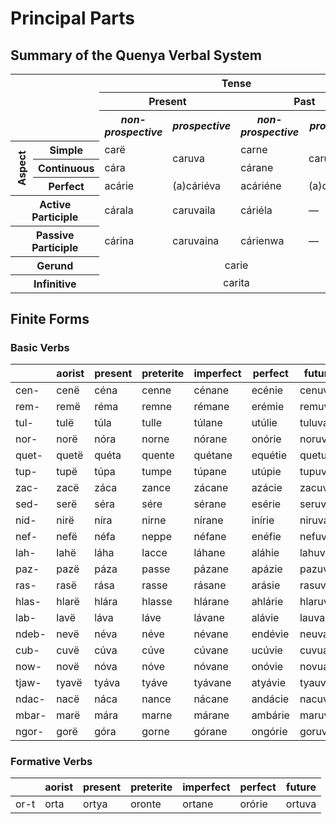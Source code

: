 # Principal Parts

## Summary of the Quenya Verbal System

<table>
	<tr>
		<th rowspan="3" colspan="2"></th>
		<th colspan="4">Tense</th>
	</tr>
	<tr>
		<th colspan="2">Present</th>
		<th colspan="2">Past</th>
	</tr>
	<tr>
		<th><i>non-prospective</i></th>
		<th><i>prospective</i></th>
		<th><i>non-prospective</i></th>
		<th><i>prospective</i></th>
	</tr>
	<tr>
		<th rowspan="3"><span style="writing-mode: vertical-lr; -ms-writing-mode: tb-rl; transform: rotate(180deg);">Aspect</span></th>
		<th>Simple</th>
		<td>carë</td>
		<td rowspan=2>caruva</td>
		<td>carne</td>
		<td rowspan=2>caruváne</td>
	</tr>
	<tr>
		<th>Continuous</th>
		<td>cára</td>
		<td>cárane</td>
	</tr>
	<tr>
		<th>Perfect</th>
		<td>acárie</td>
		<td>(a)cáriéva</td>
		<td>acáriéne</td>
		<td>(a)cáriévane</td>
	</tr>
	<tr>
		<th colspan="2">Active Participle</th>
		<td>cárala</td>
		<td>caruvaila</td>
		<td>cáriéla</td>
		<td>&mdash;</td>
	</tr>
	<tr>
		<th colspan="2">Passive Participle</th>
		<td>cárina</td>
		<td>caruvaina</td>
		<td>cárienwa</td>
		<td>&mdash;</td>
	</tr>
	<tr>
		<th colspan="2">Gerund</th>
		<td colspan="4" style="text-align:center;">carie</td>
	</tr>
	<tr>
		<th colspan="2">Infinitive</th>
		<td colspan="4" style="text-align:center;">carita</td>
	</tr>
</table>

## Finite Forms

### Basic Verbs

|	|	aorist	|	present	|	preterite	|	imperfect	|	perfect	|	future	|
|	---	|	---	|	---	|	---	|	---	|	---	|	---	|
|	cen-	|	cenë	|	céna	|	cenne	|	cénane	|	ecénie	|	cenuva	|
|	rem-	|	remë	|	réma	|	remne	|	rémane	|	erémie	|	remuva	|
|	tul-	|	tulë	|	túla	|	tulle	|	túlane	|	utúlie	|	tuluva	|
|	nor-	|	norë	|	nóra	|	norne	|	nórane	|	onórie	|	noruva	|
|	quet-	|	quetë	|	quéta	|	quente	|	quétane	|	equétie	|	quetuva	|
|	tup-	|	tupë	|	túpa	|	tumpe	|	túpane	|	utúpie	|	tupuva	|
|	zac-	|	zacë	|	záca	|	zance	|	zácane	|	azácie	|	zacuva	|
|	sed-	|	serë	|	séra	|	sére	|	sérane	|	esérie	|	seruva	|
|	nid-	|	nirë	|	níra	|	nirne	|	nírane	|	inírie	|	niruva	|
|	nef-	|	nefë	|	néfa	|	neppe	|	néfane	|	enéfie	|	nefuva	|
|	lah-	|	lahë	|	láha	|	lacce	|	láhane	|	aláhie	|	lahuva	|
|	paz-	|	pazë	|	páza	|	passe	|	pázane	|	apázie	|	pazuva	|
|	ras-	|	rasë	|	rása	|	rasse	|	rásane	|	arásie	|	rasuva	|
|	hlas-	|	hlarë	|	hlára	|	hlasse	|	hlárane	|	ahlárie	|	hlaruva	|
|	lab-	|	lavë	|	láva	|	láve	|	lávane	|	alávie	|	lauva	|
|	ndeb-	|	nevë	|	néva	|	néve	|	névane	|	endévie	|	neuva	|
|	cub-	|	cuvë	|	cúva	|	cúve	|	cúvane	|	ucúvie	|	cuvua	|
|	now-	|	novë	|	nóva	|	nóve	|	nóvane	|	onóvie	|	novua	|
|	tjaw-	|	tyavë	|	tyáva	|	tyáve	|	tyávane	|	atyávie	|	tyauva	|
|	ndac-	|	nacë	|	náca	|	nance	|	nácane	|	andácie	|	nacuva	|
|	mbar-	|	marë	|	mára	|	marne	|	márane	|	ambárie	|	maruva	|
|	ngor-	|	gorë	|	góra	|	gorne	|	górane	|	ongórie	|	goruva	|

### Formative Verbs

|	|	aorist	|	present	|	preterite	|	imperfect	|	perfect	|	future	|
|	---	|	---	|	---	|	---	|	---	|	---	|	---	|
|	or-t	|	orta	|	ortya	|	oronte	|	ortane	|	orórie	|	ortuva	|
